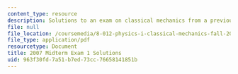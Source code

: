 ```yaml
---
content_type: resource
description: Solutions to an exam on classical mechanics from a previous semester.
file: null
file_location: /coursemedia/8-012-physics-i-classical-mechanics-fall-2008/963f30fd7a51b7ed73cc76658141851b_2007_quiz1_sol.pdf
file_type: application/pdf
resourcetype: Document
title: 2007 Midterm Exam 1 Solutions
uid: 963f30fd-7a51-b7ed-73cc-76658141851b
---
```

